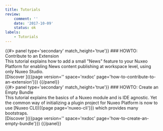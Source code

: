 ```yaml
---
title: Tutorials
review:
    comment: ''
    date: '2017-10-09'
    status: ok
labels:
    - Tutorials
---
```


<div class="row" data-equalizer data-equalize-on="medium">

<div class="column medium-6">
{{#> panel type='secondary' match_height='true'}}
### HOWTO: Contribute to an Extension
</br>
This tutorial explains how to add a small "News" feature to your Nuxeo Platform for enabling News content publishing at workspace level, using only Nuxeo Studio.

</br>
[Discover&nbsp;<i class="fa fa-long-arrow-right" aria-hidden="true"></i>]({{page version='' space='nxdoc' page='how-to-contribute-to-an-extension'}})
{{/panel}}

</div>

<div class="column medium-6">
{{#> panel type='secondary' match_height='true'}}
### HOWTO: Create an Empty Bundle
</br>
This tutorial explains the basics of a Nuxeo module and is IDE agnostic. Yet the common way of initializing a plugin project for Nuxeo Platform is now to use [Nuxeo CLI]({{page page='nuxeo-cli'}}) which provides many bootstraps.

</br>
[Discover&nbsp;<i class="fa fa-long-arrow-right" aria-hidden="true"></i>]({{page version='' space='nxdoc' page='how-to-create-an-empty-bundle'}})
{{/panel}}
</div>

</div>
